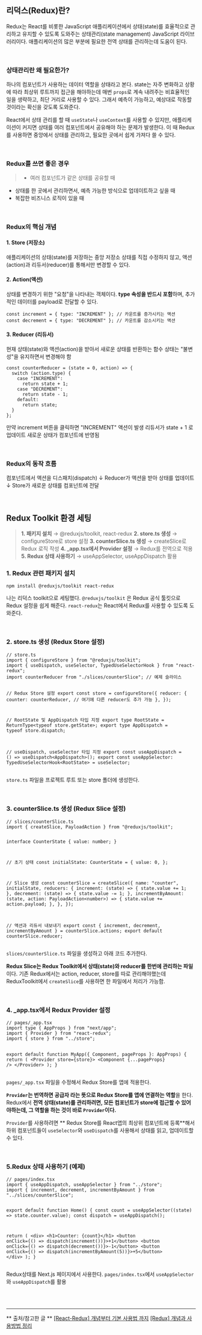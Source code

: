 <p><img alt="" src="https://velog.velcdn.com/images/yeonhee314/post/9d85378a-4ec8-4f8b-b73f-b9b8f94e74df/image.png" /></p>
<h2 id="리덕스redux란">리덕스(Redux)란?</h2>
<p>Redux는  React를 비롯한 JavaScript 애플리케이션에서 상태(state)를 효율적으로 관리하고 유지할 수 있도록 도와주는 상태관리(state management) JavaScript 라이브러리이다. 
애플리케이션의 많은 부분에 필요한 전역 상태를 관리하는데 도움이 된다.</p>
<br />

<h3 id="상태관리란-왜-필요한가">상태관리란 왜 필요한가?</h3>
<p>하나의 컴포넌트가 사용하는 데이터 역할을 상태라고 본다.
state는 자주 변화하고 상황에 따라 최상위 루트까지 접근을 해야하는데 매번 <code>props</code>로 계속 내려주는 비효율적인 일을 생략하고, 최단 거리로 사용할 수 있다.
그래서 예측이 가능하고, 예상대로 작동할 것이라는 확신을 갖도록 도와준다.</p>
<p>React에서 상태 관리를 할 때 <code>useState</code>나 <code>useContext</code>를 사용할 수 있지만, 애플리케이션이 커지면 상태를 여러 컴포넌트에서 공유해야 하는 문제가 발생한다.
이 때 Redux를 사용하면 중앙에서 상태를 관리하고, 필요한 곳에서 쉽게 가져다 쓸 수 있다.</p>
<br />

<h3 id="redux를-쓰면-좋은-경우">Redux를 쓰면 좋은 경우</h3>
<blockquote>
<ul>
<li>여러 컴포넌트가 같은 상태를 공유할 때</li>
</ul>
</blockquote>
<ul>
<li>상태를 한 곳에서 관리하면서, 예측 가능한 방식으로 업데이트하고 싶을 때</li>
<li>복잡한 비즈니스 로직이 있을 때</li>
</ul>
<br />

<h3 id="redux의-핵심-개념">Redux의 핵심 개념</h3>
<h4 id="1-store-저장소">1. Store (저장소)</h4>
<p>애플리케이션의 상태(state)를 저장하는 중앙 저장소
상태를 직접 수정하지 않고, 액션(action)과 리듀서(reducer)를 통해서만 변경할 수 있다.</p>
<h4 id="2-action액션">2. Action(액션)</h4>
<p>상태를 변경하기 위한 &quot;요청&quot;을 나타내는 객체이다.
<strong>type 속성을 반드시 포함</strong>하며, 추가적인 데이터를 payload로 전달할 수 있다.</p>
<pre><code class="language-javascript">const increment = { type: &quot;INCREMENT&quot; }; // 카운트를 증가시키는 액션
const decrement = { type: &quot;DECREMENT&quot; }; // 카운트를 감소시키는 액션</code></pre>
<h4 id="3-reducer-리듀서">3. Reducer (리듀서)</h4>
<p>현재 상태(state)와 액션(action)을 받아서 새로운 상태를 반환하는 함수
상태는 &quot;불변성&quot;을 유지하면서 변경해야 함</p>
<pre><code class="language-javascript">const counterReducer = (state = 0, action) =&gt; {
  switch (action.type) {
    case &quot;INCREMENT&quot;:
      return state + 1;
    case &quot;DECREMENT&quot;:
      return state - 1;
    default:
      return state;
  }
};</code></pre>
<p>만약 increment 버튼을 클릭하면 &quot;INCREMENT&quot; 액션이 발생
리듀서가 state + 1 로 업데이트
새로운 상태가 컴포넌트에 반영됨</p>
<br />

<h3 id="redux의-동작-흐름">Redux의 동작 흐름</h3>
<p>컴포넌트에서 액션을 디스패치(dispatch)
↓
Reducer가 액션을 받아 상태를 업데이트
↓
Store가 새로운 상태를 컴포넌트에 전달</p>
<br />

<h2 id="redux-toolkit-환경-세팅">Redux Toolkit 환경 세팅</h2>
<blockquote>
<p><strong>1. 패키지 설치</strong> → @reduxjs/toolkit, react-redux
 <strong>2. store.ts 생성</strong> → configureStore로 store 설정
<strong>3. counterSlice.ts 생성</strong> → createSlice로 Redux 로직 작성
 <strong>4. _app.tsx에서 Provider 설정</strong> → Redux를 전역으로 적용
<strong>5. Redux 상태 사용하기</strong> → useAppSelector, useAppDispatch 활용</p>
</blockquote>
<h3 id="1-redux-관련-패키지-설치">1. Redux 관련 패키지 설치</h3>
<pre><code class="language-bash">npm install @reduxjs/toolkit react-redux</code></pre>
<p>나는 리덕스 toolkit으로 세팅했다.
<code>@reduxjs/toolkit</code> 은 Redux 공식 툴킷으로 Redux 설정을 쉽게 해준다.
<code>react-redux</code>는 React에서 Redux를 사용할 수 있도록 도와준다.</p>
<br />

<h3 id="2-storets-생성-redux-store-설정">2. store.ts 생성 (Redux Store 설정)</h3>
<pre><code class="language-typescript">// store.ts
import { configureStore } from &quot;@reduxjs/toolkit&quot;;
import { useDispatch, useSelector, TypedUseSelectorHook } from &quot;react-redux&quot;;
import counterReducer from &quot;./slices/counterSlice&quot;; // 예제 슬라이스

// Redux Store 설정
export const store = configureStore({
  reducer: {
    counter: counterReducer, // 여기에 다른 reducer도 추가 가능
  },
});

// RootState 및 AppDispatch 타입 지정
export type RootState = ReturnType&lt;typeof store.getState&gt;;
export type AppDispatch = typeof store.dispatch;

// useDispatch, useSelector 타입 지정
export const useAppDispatch = () =&gt; useDispatch&lt;AppDispatch&gt;();
export const useAppSelector: TypedUseSelectorHook&lt;RootState&gt; = useSelector;
</code></pre>
<p><code>store.ts</code> 파일을 프로젝트 루트 또는 store 폴더에 생성한다.</p>
<br />

<h3 id="3-counterslicets-생성-redux-slice-설정">3. counterSlice.ts 생성 (Redux Slice 설정)</h3>
<pre><code class="language-bash">// slices/counterSlice.ts
import { createSlice, PayloadAction } from &quot;@reduxjs/toolkit&quot;;

interface CounterState {
  value: number;
}

// 초기 상태
const initialState: CounterState = {
  value: 0,
};

// Slice 생성
const counterSlice = createSlice({
  name: &quot;counter&quot;,
  initialState,
  reducers: {
    increment: (state) =&gt; {
      state.value += 1;
    },
    decrement: (state) =&gt; {
      state.value -= 1;
    },
    incrementByAmount: (state, action: PayloadAction&lt;number&gt;) =&gt; {
      state.value += action.payload;
    },
  },
});

// 액션과 리듀서 내보내기
export const { increment, decrement, incrementByAmount } = counterSlice.actions;
export default counterSlice.reducer;
</code></pre>
<p><code>slices/counterSlice.ts</code> 파일을 생성하고 아래 코드 추가한다.</p>
<p><strong>Redux Slice는 Redux Toolkit에서 상태(state)와 reducer를 한번에 관리하는 파일</strong>이다.
기존 Redux에서는 action, reducer, store를 따로 관리해야했는데 
ReduxToolkit에서 <code>createSlice</code>를 사용하면 한 파일에서 처리가 가능함.</p>
<br />

<h3 id="4-_apptsx에서-redux-provider-설정">4. _app.tsx에서 Redux Provider 설정</h3>
<pre><code class="language-bash">// pages/_app.tsx
import type { AppProps } from &quot;next/app&quot;;
import { Provider } from &quot;react-redux&quot;;
import { store } from &quot;../store&quot;;

export default function MyApp({ Component, pageProps }: AppProps) {
  return (
    &lt;Provider store={store}&gt;
      &lt;Component {...pageProps} /&gt;
    &lt;/Provider&gt;
  );
}
</code></pre>
<p><code>pages/_app.tsx</code> 파일을 수정해서 Redux Store를 앱에 적용한다.</p>
<p><strong><code>Provider</code>는 번역하면 공급자 라는 뜻으로 Redux Store를 앱에 연결하는 역할</strong>을 한다.
Redux에서 <strong>전역 상태(state)를 관리하려면, 모든 컴포넌트가 store에 접근할 수 있어야하는데, 그 역할을 하는 것이 바로 <code>Provider</code>이다.</strong></p>
<p><code>Provider</code>를 사용하려면 ** Redux Store를 React앱의 최상위 컴포넌트에 등록**해서 하위 컴포넌트들이 <code>useSelector</code>와 <code>useDispatch</code>를 사용해서 상태를 읽고, 업데이트할 수 있다.</p>
<br />

<h3 id="5redux-상태-사용하기-예제">5.Redux 상태 사용하기 (예제)</h3>
<pre><code class="language-bash">// pages/index.tsx
import { useAppDispatch, useAppSelector } from &quot;../store&quot;;
import { increment, decrement, incrementByAmount } from &quot;../slices/counterSlice&quot;;

export default function Home() {
  const count = useAppSelector((state) =&gt; state.counter.value);
  const dispatch = useAppDispatch();

  return (
    &lt;div&gt;
      &lt;h1&gt;Counter: {count}&lt;/h1&gt;
      &lt;button onClick={() =&gt; dispatch(increment())}&gt;+1&lt;/button&gt;
      &lt;button onClick={() =&gt; dispatch(decrement())}&gt;-1&lt;/button&gt;
      &lt;button onClick={() =&gt; dispatch(incrementByAmount(5))}&gt;+5&lt;/button&gt;
    &lt;/div&gt;
  );
}
</code></pre>
<p>Redux상태를 Next.js 페이지에서 사용한다.
<code>pages/index.tsx</code>에서 <code>useAppSelector</code>와 <code>useAppDispatch</code>를 활용</p>
<p><br /><br /></p>
<hr />




<p>** 출처/참고한 글 **
<a href="https://velog.io/@s_soo100/Redux-%EB%A6%AC%EC%95%A1%ED%8A%B8-%EB%A6%AC%EB%8D%95%EC%8A%A4-%EC%8A%A4%ED%84%B0%EB%94%941">[React-Redux] 개념부터 기본 사용법 까지</a>
<a href="https://velog.io/@party3205/Redux-%EA%B0%9C%EB%85%90%EA%B3%BC-%EC%82%AC%EC%9A%A9%EB%B0%A9%EB%B2%95-%EC%A0%95%EB%A6%AC">[Redux] 개념과 사용방법 정리</a></p>